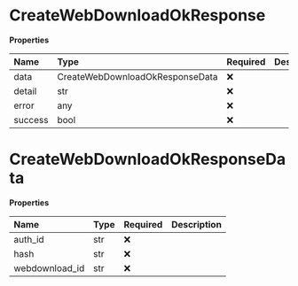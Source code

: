 # CreateWebDownloadOkResponse

**Properties**

| Name    | Type                            | Required | Description |
| :------ | :------------------------------ | :------- | :---------- |
| data    | CreateWebDownloadOkResponseData | ❌       |             |
| detail  | str                             | ❌       |             |
| error   | any                             | ❌       |             |
| success | bool                            | ❌       |             |

# CreateWebDownloadOkResponseData

**Properties**

| Name           | Type | Required | Description |
| :------------- | :--- | :------- | :---------- |
| auth_id        | str  | ❌       |             |
| hash           | str  | ❌       |             |
| webdownload_id | str  | ❌       |             |
